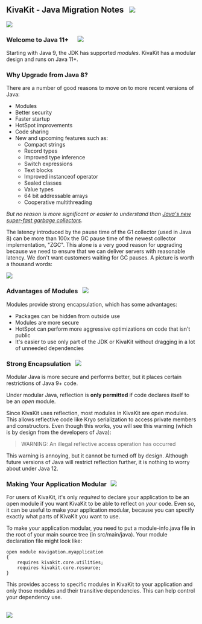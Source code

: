 ## KivaKit - Java Migration Notes &nbsp;  <img src="https://www.kivakit.org/images/footprints-32.png" srcset="https://www.kivakit.org/images/footprints-32-2x.png 2x"/>

<img src="https://www.kivakit.org/images/horizontal-line-512.png" srcset="https://www.kivakit.org/images/horizontal-line-512-2x.png 2x"/>

### Welcome to Java 11+ &nbsp;&nbsp;    <img src="https://www.kivakit.org/images/coffee-32.png" srcset="https://www.kivakit.org/images/coffee-32-2x.png 2x"/>

Starting with Java 9, the JDK has supported _modules_.
KivaKit has a modular design and runs on Java 11+.

### Why Upgrade from Java 8?

There are a number of good reasons to move on to more recent versions of Java:

* Modules
* Better security
* Faster startup
* HotSpot improvements
* Code sharing
* New and upcoming features such as:
    * Compact strings
    * Record types
    * Improved type inference
    * Switch expressions
    * Text blocks
    * Improved instanceof operator
    * Sealed classes
    * Value types
    * 64 bit addressable arrays
    * Cooperative multithreading

*But no reason is more significant or easier to understand than [Java's new super-fast garbage collectors](https://blogs.oracle.com/javamagazine/understanding-the-jdks-new-superfast-garbage-collectors)*.

The latency introduced by the pause time of the G1 collector (used in Java 8) can be more than 100x
the GC pause time of the newest collector implementation, "ZGC". This alone is a very good reason
for upgrading because we need to ensure that we can deliver servers with reasonable latency. We
don't want customers waiting for GC pauses. A picture is worth a thousand words:

![](https://www.kivakit.org/images/gc.png)

### Advantages of Modules   <img src="https://www.kivakit.org/images/stars-32.png" srcset="https://www.kivakit.org/images/stars-32-2x.png 2x"/>

Modules provide strong encapsulation, which has some advantages:

* Packages can be hidden from outside use
* Modules are more secure
* HotSpot can perform more aggressive optimizations on code that isn't public
* It's easier to use only part of the JDK or KivaKit without dragging in a lot of unneeded dependencies

### Strong Encapsulation   <img src="https://www.kivakit.org/images/box-32.png" srcset="https://www.kivakit.org/images/box-32-2x.png 2x"/>

Modular Java is more secure and performs better, but it places certain restrictions of Java 9+ code.

Under modular Java, reflection is **only permitted** if code declares itself to be an _open_ module.

Since KivaKit uses reflection, most modules in KivaKit are open modules. This allows reflective
code like Kryo serialization to access private members and constructors. Even though this works,
you will see this warning (which is by design from the developers of Java):

> WARNING: An illegal reflective access operation has occurred

This warning is annoying, but it cannot be turned off by design. Although future versions of Java
will restrict reflection further, it is nothing to worry about under Java 12.

### Making Your Application Modular &nbsp; <img src="https://www.kivakit.org/images/stars-32.png" srcset="https://www.kivakit.org/images/stars-32-2x.png 2x"/>

For users of KivaKit, it's only _required_ to declare your application to be an open module if you
want KivaKit to be able to reflect on _your_ code. Even so, it can be useful to make your
application modular, because you can specify exactly what parts of KivaKit you want to use.

To make your application modular, you need to put a module-info.java file in the root of your main
source tree (in src/main/java). Your module declaration file might look like:

    open module navigation.myapplication 
    { 
        requires kivakit.core.utilities; 
        requires kivakit.core.resource; 
    }

This provides access to specific modules in KivaKit to your application and only those modules
and their transitive dependencies. This can help control your dependency use.

<br/> 

<img src="https://www.kivakit.org/images/horizontal-line-512.png" srcset="https://www.kivakit.org/images/horizontal-line-512-2x.png 2x"/>
